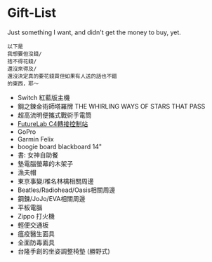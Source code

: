 # Gift-List
Just something I want, and didn't get the money to buy, yet.

```
以下是
我想要但沒錢/
捨不得花錢/
還沒來得及/
還沒決定真的要花錢買但如果有人送的話也不錯
的東西，耶～
```

- Switch 紅藍版主機
- 鋼之鍊金術師塔羅牌 THE WHIRLING WAYS OF STARS THAT PASS
- 超高流明便攜式戰術手電筒
- [FutureLab C4轉接控制站](https://futurelab.tw/collections/3cc/products/xbomb)
- GoPro
- Garmin Felix
- boogie board blackboard 14"
- 書: 女神自助餐
- 墊電腦螢幕的木架子
- 漁夫帽
- 東京事變/椎名林檎相關周邊
- Beatles/Radiohead/Oasis相關周邊
- 鋼鍊/JoJo/EVA相關周邊
- 平板電腦
- Zippo 打火機
- 輕便交通板
- 瘟疫醫生面具
- 全面防毒面具
- 台隆手創的坐姿調整椅墊 (勝野式)
